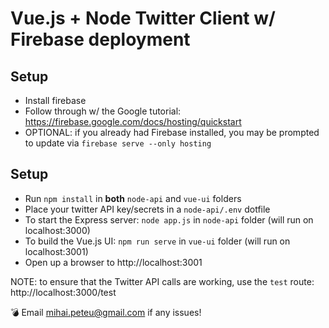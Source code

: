 # Vue.js + Node Twitter Client w/ Firebase deployment

## Setup
* Install firebase
* Follow through w/ the Google tutorial: https://firebase.google.com/docs/hosting/quickstart
* OPTIONAL: if you already had Firebase installed, you may be prompted to update via `firebase serve --only hosting`

## Setup
* Run `npm install` in **both** `node-api` and `vue-ui` folders
* Place your twitter API key/secrets in a `node-api/.env` dotfile
* To start the Express server: `node app.js` in `node-api` folder (will run on localhost:3000)
* To build the Vue.js UI: `npm run serve` in `vue-ui` folder (will run on localhost:3001)
* Open up a browser to http://localhost:3001

NOTE: to ensure that the Twitter API calls are working, use the `test` route: http://localhost:3000/test

💣 Email mihai.peteu@gmail.com if any issues!


